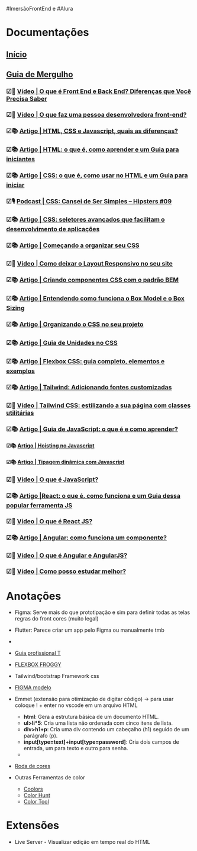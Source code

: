 #ImersãoFrontEnd e #Alura

# Documentações

## [Início](https://cursos.alura.com.br/imersao?utm_campaign=%5BAlura%20B2C%5D%20Libera%C3%A7%C3%A3o%20do%20curso%20-%20Front-end&utm_medium=email&_hsmi=289345084&_hsenc=p2ANqtz-8cWK80Yq6_U1o7EwDQ0TsfXCSDUNutk1wloB4apMTWW-eKFYgHOn2-MLtPQABPREGNN_4AbxOHsdjjTWnePGrGHrLHImh1Gl09OH0_5im9Tc6WoE8&utm_content=289345084&utm_source=hs_automation)

## [Guia de Mergulho](https://grupoalura.notion.site/Imers-o-Front-End-Guia-de-Mergulho-53f23a8a959e43608524e08b22c585b9)

### &#9745;🎥 [Vídeo | O que é Front End e Back End? Diferenças que Você Precisa Saber](https://www.youtube.com/watch?v=LDU4BCSxPp4)

### &#9745;🎥 [Vídeo | O que faz uma pessoa desenvolvedora front-end?](https://www.youtube.com/watch?v=ZY3-MFxVdEw)

### &#9745;📚 [Artigo | HTML, CSS e Javascript, quais as diferenças?](https://www.alura.com.br/artigos/html-css-e-js-definicoes)

### &#9745;📚 [Artigo | HTML: o que é, como aprender e um Guia para iniciantes](https://www.alura.com.br/artigos/html)

### &#9745;📚 [Artigo | CSS: o que é, como usar no HTML e um Guia para iniciar](https://www.alura.com.br/artigos/css)

### &#9745;🎙️ [Podcast | CSS: Cansei de Ser Simples – Hipsters #09](https://www.hipsters.tech/css-cansei-de-ser-simples-hipsters-09/)

### &#9745;📚 [Artigo | CSS: seletores avançados que facilitam o desenvolvimento de aplicações](https://www.alura.com.br/artigos/css-seletores-avancados-aplicacoes-web)

### &#9745;📚 [Artigo | Começando a organizar seu CSS](https://www.alura.com.br/artigos/comecando-a-organizar-seu-css)

### &#9745;🎥 [Vídeo | Como deixar o Layout Responsivo no seu site](https://www.youtube.com/watch?v=kyFiT4ofMwk)

### &#9745;📚 [Artigo | Criando componentes CSS com o padrão BEM](https://www.alura.com.br/artigos/criando-componentes-css-com-padrao-bem)

### &#9745;📚 [Artigo | Entendendo como funciona o Box Model e o Box Sizing](https://www.alura.com.br/artigos/entendendo-como-funciona-box-model-e-o-box-sizing)

### &#9745;📚 [Artigo | Organizando o CSS no seu projeto](https://www.alura.com.br/artigos/organizando-o-css-no-seu-projeto)

### &#9745;📚 [Artigo | Guia de Unidades no CSS](https://www.alura.com.br/artigos/guia-de-unidades-no-css)

### &#9745;📚 [Artigo | Flexbox CSS: guia completo, elementos e exemplos](https://www.alura.com.br/artigos/css-guia-do-flexbox)

### &#9745;📚 [Artigo | Tailwind: Adicionando fontes customizadas](https://www.alura.com.br/artigos/tailwind-adicionando-fontes-customizadas)

### &#9745;🎥 [Vídeo | Tailwind CSS: estilizando a sua página com classes utilitárias](https://www.alura.com.br/conteudo/tailwind-css-estilizando-pagina-classes-utilitarias)

### &#9745;📚 [Artigo | Guia de JavaScript: o que é e como aprender?](https://www.alura.com.br/artigos/javascript)

#### &#9745;📚 [Artigo | Hoisting no Javascript](https://www.alura.com.br/artigos/hoisting-no-javascript)

#### &#9745;📚 [Artigo | Tipagem dinâmica com Javascript](https://www.alura.com.br/artigos/tipagem-dinamica-com-javascript)

### &#9745;🎥 [Vídeo | O que é JavaScript?](https://www.youtube.com/watch?v=NaVSbnnV75Q&t=1s)

### &#9745;📚 [Artigo |React: o que é, como funciona e um Guia dessa popular ferramenta JS](https://www.alura.com.br/artigos/react-js)

### &#9745;🎥 [Vídeo | O que é React JS?](https://www.youtube.com/watch?v=6IuQUgeDPg0)

### &#9745;📚 [Artigo | Angular: como funciona um componente?](https://www.alura.com.br/artigos/angular-como-funciona-um-componente)

### &#9745;🎥 [Vídeo | O que é Angular e AngularJS?](https://www.youtube.com/watch?v=LFlNU30u7d8)

### &#9745;🎥 [Vídeo | Como posso estudar melhor?](https://www.youtube.com/watch?v=Is6c9KSGCbk)

# Anotações

- Figma: Serve mais do que prototipação e sim para definir todas as telas regras do front cores (muito legal)
- Flutter: Parece criar um app pelo Figma ou manualmente tmb
-
- [Guia profissional T](https://techguide.sh/)
- [FLEXBOX FROGGY](https://flexboxfroggy.com/)

- Tailwind/bootstrap Framework css

- [FIGMA modelo](<https://www.figma.com/file/JqUaQac5mI60Q5QBhzr8LO/Portfolio---Curso-1-(Copy)?type=design&node-id=0%3A1&mode=design&t=Dy8NCIGmmn3T53Qb-1>)

- Emmet (extensão para otimização de digitar código) -> para usar coloque ! + enter no vscode em um arquivo HTML
    - **html**: Gera a estrutura básica de um documento HTML.
    - **ul>li*5**: Cria uma lista não ordenada com cinco itens de lista.
    - **div>h1+p**: Cria uma div contendo um cabeçalho (h1) seguido de um parágrafo (p).
    - **input[type=text]+input[type=password]**: Cria dois campos de entrada, um para texto e outro para senha.
    - 

- [Roda de cores](https://color.adobe.com/pt/create/color-wheel) 
- Outras Ferramentas de color
    - [Coolors](https://coolors.co/)
    - [Color Hunt](https://colorhunt.co/)
    - [Color Tool](https://m2.material.io/resources/color/#!/?view.left=0&view.right=0&primary.color=6002ee)

# Extensões

- Live Server - Visualizar edição em tempo real do HTML
